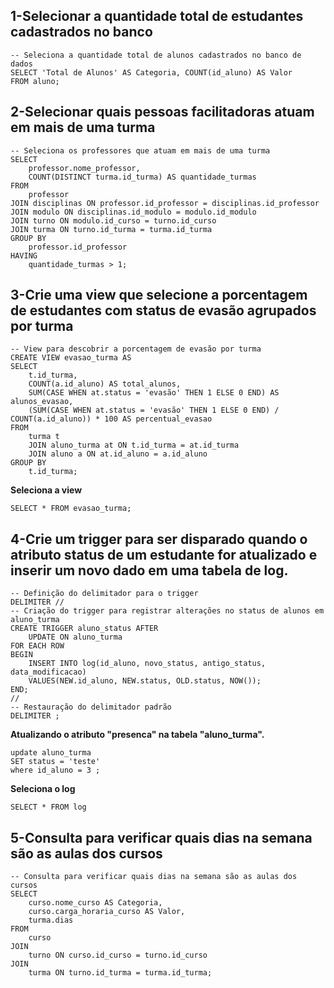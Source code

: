 ## 1-Selecionar a quantidade total de estudantes cadastrados no banco
```mysql
-- Seleciona a quantidade total de alunos cadastrados no banco de dados
SELECT 'Total de Alunos' AS Categoria, COUNT(id_aluno) AS Valor
FROM aluno;
```
## 2-Selecionar quais pessoas facilitadoras atuam em mais de uma turma
```mysql
-- Seleciona os professores que atuam em mais de uma turma
SELECT
    professor.nome_professor,
    COUNT(DISTINCT turma.id_turma) AS quantidade_turmas
FROM
    professor
JOIN disciplinas ON professor.id_professor = disciplinas.id_professor
JOIN modulo ON disciplinas.id_modulo = modulo.id_modulo
JOIN turno ON modulo.id_curso = turno.id_curso
JOIN turma ON turno.id_turma = turma.id_turma
GROUP BY
    professor.id_professor
HAVING
    quantidade_turmas > 1;
```
## 3-Crie uma view que selecione a porcentagem de estudantes com status de evasão agrupados por turma
```mysql
-- View para descobrir a porcentagem de evasão por turma
CREATE VIEW evasao_turma AS
SELECT
    t.id_turma,
    COUNT(a.id_aluno) AS total_alunos,
    SUM(CASE WHEN at.status = 'evasão' THEN 1 ELSE 0 END) AS alunos_evasao,
    (SUM(CASE WHEN at.status = 'evasão' THEN 1 ELSE 0 END) / COUNT(a.id_aluno)) * 100 AS percentual_evasao
FROM
    turma t
    JOIN aluno_turma at ON t.id_turma = at.id_turma
    JOIN aluno a ON at.id_aluno = a.id_aluno
GROUP BY
    t.id_turma;
```
**Seleciona a view**
```mysql
SELECT * FROM evasao_turma;
```
## 4-Crie um trigger para ser disparado quando o atributo status de um estudante for atualizado e inserir um novo dado em uma tabela de log.
```mysql
-- Definição do delimitador para o trigger
DELIMITER //
-- Criação do trigger para registrar alterações no status de alunos em aluno_turma
CREATE TRIGGER aluno_status AFTER
    UPDATE ON aluno_turma
FOR EACH ROW
BEGIN
    INSERT INTO log(id_aluno, novo_status, antigo_status, data_modificacao)
    VALUES(NEW.id_aluno, NEW.status, OLD.status, NOW());
END;
//
-- Restauração do delimitador padrão
DELIMITER ;
```
**Atualizando o atributo "presenca" na tabela "aluno_turma".**
```mysql
update aluno_turma
SET status = 'teste'
where id_aluno = 3 ;
```
**Seleciona o log**
```mysql
SELECT * FROM log
```
## 5-Consulta para verificar quais dias na semana são as aulas dos cursos
```mysql
-- Consulta para verificar quais dias na semana são as aulas dos cursos
SELECT
    curso.nome_curso AS Categoria,
    curso.carga_horaria_curso AS Valor,
    turma.dias
FROM 
    curso
JOIN 
    turno ON curso.id_curso = turno.id_curso
JOIN 
    turma ON turno.id_turma = turma.id_turma;
```
